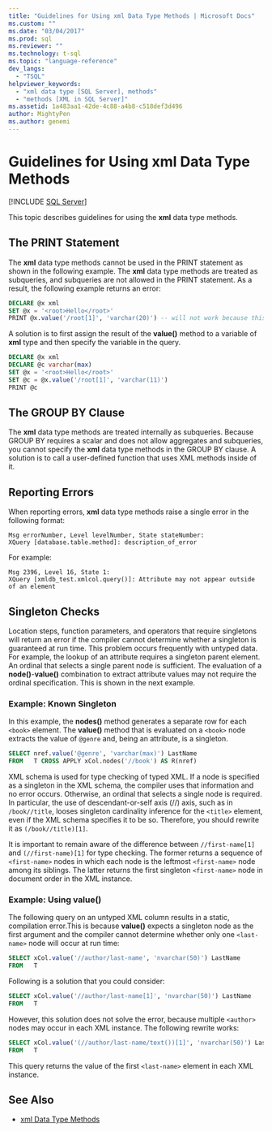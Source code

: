 ```yaml
---
title: "Guidelines for Using xml Data Type Methods | Microsoft Docs"
ms.custom: ""
ms.date: "03/04/2017"
ms.prod: sql
ms.reviewer: ""
ms.technology: t-sql
ms.topic: "language-reference"
dev_langs:
  - "TSQL"
helpviewer_keywords:
  - "xml data type [SQL Server], methods"
  - "methods [XML in SQL Server]"
ms.assetid: 1a483aa1-42de-4c88-a4b8-c518def3d496
author: MightyPen
ms.author: genemi
---
```


# Guidelines for Using xml Data Type Methods

[!INCLUDE [SQL Server](../../includes/applies-to-version/sqlserver.md)]

This topic describes guidelines for using the **xml** data type methods.

## The PRINT Statement

The **xml** data type methods cannot be used in the PRINT statement as shown in the following example. The **xml** data type methods are treated as subqueries, and subqueries are not allowed in the PRINT statement. As a result, the following example returns an error:

```sql
DECLARE @x xml
SET @x = '<root>Hello</root>'
PRINT @x.value('/root[1]', 'varchar(20)') -- will not work because this is treated as a subquery (select top 1 col from table)
```

A solution is to first assign the result of the **value()** method to a variable of **xml** type and then specify the variable in the query.

```sql
DECLARE @x xml
DECLARE @c varchar(max)
SET @x = '<root>Hello</root>'
SET @c = @x.value('/root[1]', 'varchar(11)')
PRINT @c
```

## The GROUP BY Clause

The **xml** data type methods are treated internally as subqueries. Because GROUP BY requires a scalar and does not allow aggregates and subqueries, you cannot specify the **xml** data type methods in the GROUP BY clause. A solution is to call a user-defined function that uses XML methods inside of it.

## Reporting Errors

When reporting errors, **xml** data type methods raise a single error in the following format:

```
Msg errorNumber, Level levelNumber, State stateNumber:
XQuery [database.table.method]: description_of_error
```

For example:

```
Msg 2396, Level 16, State 1:
XQuery [xmldb_test.xmlcol.query()]: Attribute may not appear outside of an element
```

## Singleton Checks

Location steps, function parameters, and operators that require singletons will return an error if the compiler cannot determine whether a singleton is guaranteed at run time. This problem occurs frequently with untyped data. For example, the lookup of an attribute requires a singleton parent element. An ordinal that selects a single parent node is sufficient. The evaluation of a **node()**-**value()** combination to extract attribute values may not require the ordinal specification. This is shown in the next example.

### Example: Known Singleton

In this example, the **nodes()** method generates a separate row for each `<book>` element. The **value()** method that is evaluated on a `<book>` node extracts the value of `@genre` and, being an attribute, is a singleton.

```sql
SELECT nref.value('@genre', 'varchar(max)') LastName
FROM   T CROSS APPLY xCol.nodes('//book') AS R(nref)
```

XML schema is used for type checking of typed XML. If a node is specified as a singleton in the XML schema, the compiler uses that information and no error occurs. Otherwise, an ordinal that selects a single node is required. In particular, the use of descendant-or-self axis (//) axis, such as in `/book//title`, looses singleton cardinality inference for the `<title>` element, even if the XML schema specifies it to be so. Therefore, you should rewrite it as `(/book//title)[1]`.

It is important to remain aware of the difference between `//first-name[1]` and `(//first-name)[1]` for type checking. The former returns a sequence of `<first-name>` nodes in which each node is the leftmost `<first-name>` node among its siblings. The latter returns the first singleton `<first-name>` node in document order in the XML instance.

### Example: Using value()

The following query on an untyped XML column results in a static, compilation error.This is because **value()** expects a singleton node as the first argument and the compiler cannot determine whether only one `<last-name>` node will occur at run time:

```sql
SELECT xCol.value('//author/last-name', 'nvarchar(50)') LastName
FROM   T
```

Following is a solution that you could consider:

```sql
SELECT xCol.value('//author/last-name[1]', 'nvarchar(50)') LastName
FROM   T
```

However, this solution does not solve the error, because multiple `<author>` nodes may occur in each XML instance. The following rewrite works:

```sql
SELECT xCol.value('(//author/last-name/text())[1]', 'nvarchar(50)') LastName
FROM   T
```

This query returns the value of the first `<last-name>` element in each XML instance.

## See Also

- [xml Data Type Methods](../../t-sql/xml/xml-data-type-methods.md)
